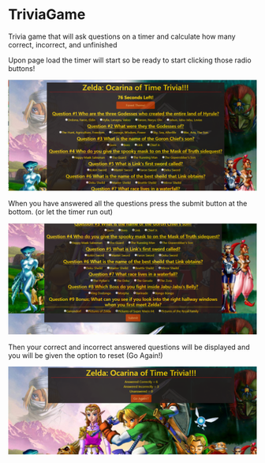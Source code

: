 # TriviaGame
Trivia game that will ask questions on a timer and calculate how many correct, incorrect, and unfinished

  Upon page load the timer will start so be ready to start clicking those radio buttons!
  
![beginning](/assets/images/beginning.png?raw=true "Beginning")

When you have answered all the questions press the submit button at the bottom. (or let the timer run out)

![submit](/assets/images/submit.png?raw=true "Submit")

Then your correct and incorrect answered questions will be displayed and you will be given the option to reset (Go Again!)

![results](/assets/images/results.png?raw=true "results")
